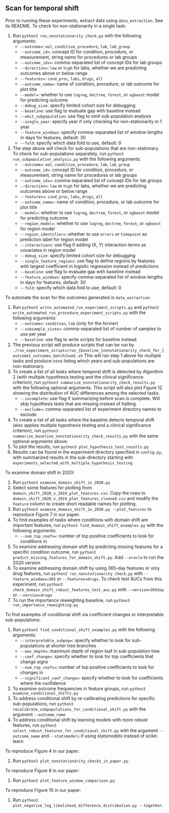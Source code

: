 ## Scan for temporal shift

Prior to running these experiments, extract data using `data_extraction`. See its README.
To check for non-stationarity in a single task:
1. Run `python3 run_nonstationarity_check.py` with the following arguments:
    - `--outcome=`: `eol`, `condition`, `procedure`, `lab`, `lab_group`
    - `--outcome_id=`: concept ID for condition, procedure, or measurement, string name for procedures or lab groups
    - `--outcome_ids=`: comma-separated list of concept IDs for lab groups
    - `--direction=`: `low` or `high` for labs, whether we are predicting outcomes above or below range
    - `--features=`: `cond_proc`, `labs`, `drugs`, `all`
    - `--outcome_name=`: name of condition, procedure, or lab outcome for plot title
    - `--model=`: whether to use `logreg`, `dectree`, `forest`, or `xgboost` model for predicting outcome
    - `--debug_size`: specify limited cohort size for debugging
    - `--baseline`: use flag to evaluate gap with baseline instead
    - `--omit_subpopulation`: use flag to omit sub-population analysis
    - `--single_year`: specify year if only checking for non-stationarity in 1 year
    - `--feature_windows`: specify comma-separated list of window lengths in days for features, default: 30
    - `--fold`: specify which data fold to use, default: 0
2. The step above will check for sub-populations that are non-stationary. To check for sub-populations separately, run `python3 run_subpopulation_analysis.py` with the following arguments:
    - `--outcome=`: `eol`, `condition`, `procedure`, `lab`, `lab_group`
    - `--outcome_id=`: concept ID for condition, procedure, or measurement, string name for procedures or lab groups
    - `--outcome_ids=`: comma-separated list of concept IDs for lab groups
    - `--direction=`: `low` or `high` for labs, whether we are predicting outcomes above or below range
    - `--features=`: `cond_proc`, `labs`, `drugs`, `all`
    - `--outcome_name=`: name of condition, procedure, or lab outcome for plot title
    - `--model=`: whether to use `logreg`, `dectree`, `forest`, or `xgboost` model for predicting outcome
    - `--region_model=`: whether to use `logreg`, `dectree`, `forest`, or `xgboost` for region model
    - `--region_identifier=`: whether to use `errors` or `timepoint` as prediction label for region model
    - `--interactions`: use flag if adding (X, Y) interaction terms as covariates in region model
    - `--debug_size`: specify limited cohort size for debugging
    - `--single_feature_regions`: use flag to define regions by features with largest coefficient in logistic regression instead
    of predictions
    - `--baseline`: use flag to evaluate gap with baseline instead
    - `--feature_windows`: specify comma-separated list of window lengths in days for features, default: 30
    - `--fold`: specify which data fold to use, default: 0
    
To automate the scan for the outcomes generated in `data_extraction`:
1. Run `python3 write_automated_run_experiment_scripts.py` and `python3 write_automated_run_procedure_experiment_scripts.py` with the following arguments:
    - `--outcome=`: `condition`, `lab` (only for the former)
    - `--subsample_sizes=`: comma-separated list of number of samples to use per year
    - `--baseline`: use flag to write scripts for baseline instead
2. The previous script will produce scripts that can be run by `./run_experiment_scripts/run_{baseline_}nonstationarity_check_for_{outcome}_outcomes_batch{num}.sh` This will run step 1 above for multiple tasks and produce csvs listing which years and sub-populations are non-stationary.
3. To create a list of all tasks where temporal shift is detected by Algorithm 2 (with multiple hypothesis testing and the clinical significance criterion), run `python3 summarize_nonstationarity_check_results.py` with the following optional arguments.  This script will also plot Figure 12 showing the distribution of AUC differences among the selected tasks.
    - `--incomplete`: use flag if summarizing before scan is complete. Will skip hypothesis tests that are missing instead of halting.
    - `--exclude=`: comma-separated list of experiment directory names to exclude
4. To create a list of all tasks where the baseline detects temporal shift (also applies multiple hypothesis testing and a clinical significance criterion), run `python3 summarize_baseline_nonstationarity_check_results.py` with the same optional arguments above.
5. To plot the results, run `python3 plot_hypothesis_test_results.py`
6. Results can be found in the experiment directory specified in `config.py`, with summarized results in the sub-directory starting with `experiments_selected_with_multiple_hypothesis_testing`

To examine domain shift in 2020:
1. Run `python3 examine_domain_shift_in_2020.py`
2. Select some features for plotting from `domain_shift_2020_v_2019_plot_features.csv`. Copy the rows to `domain_shift_2020_v_2019_plot_features_cleaned.csv` and modify the `Feature` column to create short readable names for plotting.
3. Run `python3 examine_domain_shift_in_2020.py --plot_features` to reproduce Figure 7 in our paper.
4. To find examples of tasks where conditions with domain shift are important features, run `python3 find_domain_shift_examples.py` with the following arguments:
    - `--num_top_coefs=`: number of top positive coefficients to look for conditions in
5. To examine addressing domain shift by predicting missing features for a specific condition outcome, run `python3 predict_missing_features_for_domain_shift.py`. Add `--oracle` to run the 2020 version
6. To examine addressing domain shift by using 365-day features or only drug features, run `python3 run_nonstationarity_check.py` with `--feature_windows=365` or `--features=drugs`. To check test AUCs from this experiment, run `python3 check_domain_shift_robust_features_test_auc.py` with `--version=365day` or `--version=drugs`
7. To run the importance reweighting baseline, run `python3 run_importance_reweighting.py`

To find examples of conditional shift via coefficient changes or interpretable sub-populations:
1. Run `python3 find_conditional_shift_examples.py` with the following arguments:
    - `--interpretable_subpop=`: specify whether to look for sub-populations at shorter tree branches
    - `--max_depth=`: maximum depth of region leaf in sub-population tree
    - `--coef_change=`: specify whether to look for top coefficients that change signs
    - `--num_top_coefs=`: number of top positive coefficients to look for changes in
    - `--significant_coef_change=`: specify whether to look for coefficients where the confidence 
2. To examine outcome frequencies in feature groups, run `python3 examine_conditional_shifts.py`
3. To address conditional shift by re-calibrating predictions for specific sub-populations, run `python3 recalibrate_subpopulations_for_conditional_shift.py` with the argument `--outcome_name`
4. To address conditional shift by learning models with more robust features, run `python3 select_robust_features_for_conditional_shift.py` with the argument `--outcome_name` and `--statsmodels` if using statsmodels instead of scikit-learn

To reproduce Figure 4 in our paper:
1. Run `python3 plot_nonstationarity_checks_in_paper.py`.

To reproduce Figure 8 in our paper:
1. Run `python3 plot_feature_window_comparison.py`.

To reproduce Figure 10 in our paper:
1. Run `python3 plot_negative_log_likelihood_difference_distribution.py --together`.